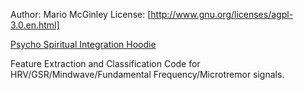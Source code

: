 Author: Mario McGinley
License: [http://www.gnu.org/licenses/agpl-3.0.en.html]

[Psycho Spiritual Integration Hoodie](http://mario.cristo.life/psimask)

Feature Extraction and Classification Code for HRV/GSR/Mindwave/Fundamental Frequency/Microtremor signals.
